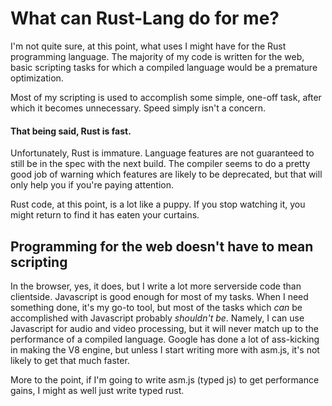 # What can Rust-Lang do for me?

I'm not quite sure, at this point, what uses I might have for the Rust programming language. The majority of my code is written for the web, basic scripting tasks for which a compiled language would be a premature optimization. 

Most of my scripting is used to accomplish some simple, one-off task, after which it becomes unnecessary. Speed simply isn't a concern.

#### That being said, Rust is **fast**.

Unfortunately, Rust is immature. Language features are not guaranteed to still be in the spec with the next build. The compiler seems to do a pretty good job of warning which features are likely to be deprecated, but that will only help you if you're paying attention. 

Rust code, at this point, is a lot like a puppy. If you stop watching it, you might return to find it has eaten your curtains.

## Programming for the web doesn't have to mean scripting

In the browser, yes, it does, but I write a lot more serverside code than clientside. Javascript is good enough for most of my tasks. When I need something done, it's my go-to tool, but most of the tasks which _can_ be accomplished with Javascript probably _shouldn't be_. Namely, I can use Javascript for audio and video processing, but it will never match up to the performance of a compiled language. Google has done a lot of ass-kicking in making the V8 engine, but unless I start writing more with asm.js, it's not likely to get that much faster.

More to the point, if I'm going to write asm.js (typed js) to get performance gains, I might as well just write typed rust.
